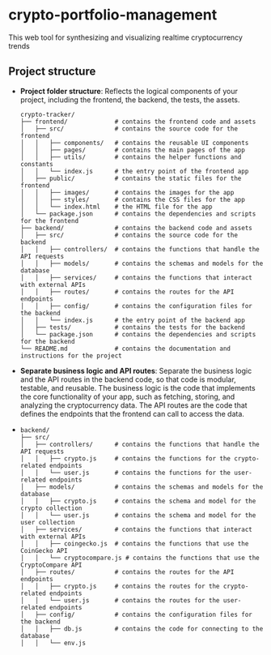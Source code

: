 # crypto-portfolio-management
This web tool for synthesizing and visualizing realtime cryptocurrency trends

## Project structure
- **Project folder structure**: Reflects the logical components of your project, including the frontend, the backend, the tests, the assets.

  ```
  crypto-tracker/
  ├── frontend/             # contains the frontend code and assets
  │   ├── src/              # contains the source code for the frontend
  │   │   ├── components/   # contains the reusable UI components
  │   │   ├── pages/        # contains the main pages of the app
  │   │   ├── utils/        # contains the helper functions and constants
  │   │   └── index.js      # the entry point of the frontend app
  │   ├── public/           # contains the static files for the frontend
  │   │   ├── images/       # contains the images for the app
  │   │   ├── styles/       # contains the CSS files for the app
  │   │   └── index.html    # the HTML file for the app
  │   └── package.json      # contains the dependencies and scripts for the frontend
  ├── backend/              # contains the backend code and assets
  │   ├── src/              # contains the source code for the backend
  │   │   ├── controllers/  # contains the functions that handle the API requests
  │   │   ├── models/       # contains the schemas and models for the database
  │   │   ├── services/     # contains the functions that interact with external APIs
  │   │   ├── routes/       # contains the routes for the API endpoints
  │   │   ├── config/       # contains the configuration files for the backend
  │   │   └── index.js      # the entry point of the backend app
  │   ├── tests/            # contains the tests for the backend
  │   └── package.json      # contains the dependencies and scripts for the backend
  └── README.md             # contains the documentation and instructions for the project
  ```

- **Separate business logic and API routes**: Separate the business logic and the API routes in the backend code, so that code is modular, testable, and reusable. The business logic is the code that implements the core functionality of your app, such as fetching, storing, and analyzing the cryptocurrency data. The API routes are the code that defines the endpoints that the frontend can call to access the data. 
- 
  ```
  backend/
  ├── src/
  │   ├── controllers/      # contains the functions that handle the API requests
  │   │   ├── crypto.js     # contains the functions for the crypto-related endpoints
  │   │   └── user.js       # contains the functions for the user-related endpoints
  │   ├── models/           # contains the schemas and models for the database
  │   │   ├── crypto.js     # contains the schema and model for the crypto collection
  │   │   └── user.js       # contains the schema and model for the user collection
  │   ├── services/         # contains the functions that interact with external APIs
  │   │   ├── coingecko.js  # contains the functions that use the CoinGecko API
  │   │   └── cryptocompare.js # contains the functions that use the CryptoCompare API
  │   ├── routes/           # contains the routes for the API endpoints
  │   │   ├── crypto.js     # contains the routes for the crypto-related endpoints
  │   │   └── user.js       # contains the routes for the user-related endpoints
  │   ├── config/           # contains the configuration files for the backend
  │   │   ├── db.js         # contains the code for connecting to the database
  │   │   └── env.js
